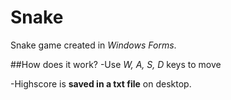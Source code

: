 # Snake
Snake game created in *Windows Forms*.

##How does it work?
-Use *W, A, S, D* keys to move

-Highscore is **saved in a txt file** on desktop.
